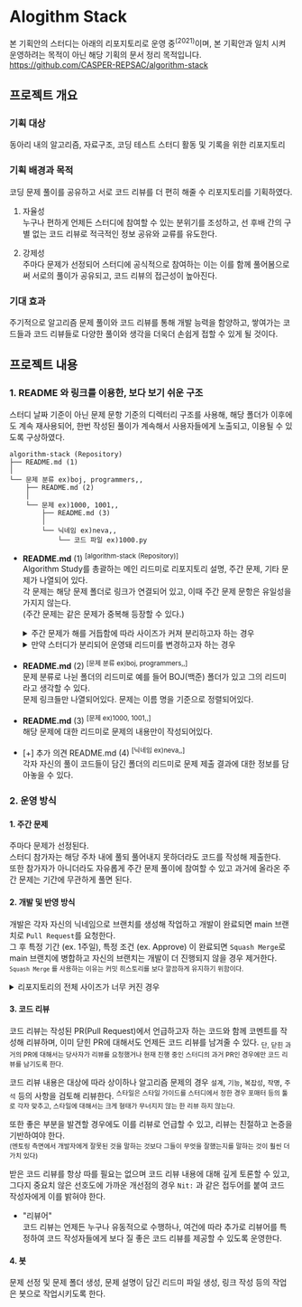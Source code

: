 # Alogithm Stack

본 기획안의 스터디는 아래의 리포지토리로 운영 중<sup>(2021)</sup>이며, 본 기획안과 일치 시켜 운영하려는 목적이 아닌 해당 기획의 문서 정리 목적입니다.  
https://github.com/CASPER-REPSAC/algorithm-stack

## 프로젝트 개요

### 기획 대상

동아리 내의 알고리즘, 자료구조, 코딩 테스트 스터디 활동 및 기록을 위한 리포지토리

### 기획 배경과 목적

코딩 문제 풀이를 공유하고 서로 코드 리뷰를 더 편히 해줄 수 리포지토리를 기획하였다.

1. 자율성  
   누구나 편하게 언제든 스터디에 참여할 수 있는 분위기를 조성하고, 선 후배 간의 구별 없는 코드 리뷰로 적극적인 정보 공유와 교류를 유도한다.

2. 강제성  
   주마다 문제가 선정되어 스터디에 공식적으로 참여하는 이는 이를 함께 풀어봄으로써 서로의 풀이가 공유되고, 코드 리뷰의 접근성이 높아진다.

### 기대 효과

주기적으로 알고리즘 문제 풀이와 코드 리뷰를 통해 개발 능력을 함양하고, 쌓여가는 코드들과 코드 리뷰들로 다양한 풀이와 생각을 더욱더 손쉽게 접할 수 있게 될 것이다.

## 프로젝트 내용

### 1. README 와 링크를 이용한, 보다 보기 쉬운 구조

스터디 날짜 기준이 아닌 문제 문항 기준의 디렉터리 구조를 사용해, 해당 폴더가 이후에도 계속 재사용되어, 한번 작성된 풀이가 계속해서 사용자들에게 노출되고, 이용될 수 있도록 구상하였다.

```
algorithm-stack (Repository)
├── README.md (1)
│
└── 문제 분류 ex)boj, programmers,,
    ├── README.md (2)
    │
    └── 문제 ex)1000, 1001,,
        ├── README.md (3)
        │
        └── 닉네임 ex)neva,,
            └── 코드 파일 ex)1000.py
```

- **README.md** (1) <sup>[algorithm-stack (Repository)] </sup>  
  Algorithm Study를 총괄하는 메인 리드미로 리포지토리 설명, 주간 문제, 기타 문제가 나열되어 있다.  
  각 문제는 해당 문제 폴더로 링크가 연결되어 있고, 이때 주간 문제 문항은 유일성을 가지지 않는다.  
  (주간 문제는 같은 문제가 중복해 등장할 수 있다.)

  <details>  
    <summary>주간 문제가 해를 거듭함에 따라 사이즈가 커져 분리하고자 하는 경우</summary>  
    <sup>리드미 내용을 해 별로 분리해 현재 해당 년도의 내용만을 리드미 파일에 담고 외의 년도의 내용은 README(20~21).md 등의 형태로 분리시킨다.</sup>
  </details>
  <details>
    <summary>만약 스터디가 분리되어 운영돼 리드미를 변경하고자 하는 경우</summary>
    <sup>해당 스터디 별로 현 위치에 폴더를 생성해 그 곳에 리드미를 생성 후 이 리드미의 내용을 담고 이 리드미의 내용은 운영된(되는) 스터디의 기간과 해당 폴더 링크 만을 담도록 변경한다.</sup>
  </details>

- **README.md** (2) <sup>[문제 분류 ex)boj, programmers,,]</sup>  
  문제 분류로 나뉜 폴더의 리드미로 예를 들어 BOJ(백준) 폴더가 있고 그의 리드미라고 생각할 수 있다.  
  문제 링크들만 나열되어있다. 문제는 이름 명을 기준으로 정렬되어있다.

- **README.md** (3) <sup>[문제 ex)1000, 1001,,]</sup>  
  해당 문제에 대한 리드미로 문제의 내용만이 작성되어있다.

- [+] 추가 의견 README.md (4) <sup>[닉네임 ex)neva,,]</sup>  
  각자 자신의 풀이 코드들이 담긴 폴더의 리드미로 문제 제출 결과에 대한 정보를 담아놓을 수 있다.

### 2. 운영 방식

#### 1. 주간 문제

주마다 문제가 선정된다.  
스터디 참가자는 해당 주차 내에 풀되 풀어내지 못하더라도 코드를 작성해 제출한다.  
또한 참가자가 아니더라도 자유롭게 주간 문제 풀이에 참여할 수 있고 과거에 올라온 주간 문제는 기간에 무관하게 풀면 된다.

#### 2. 개발 및 반영 방식

개발은 각자 자신의 닉네임으로 브랜치를 생성해 작업하고 개발이 완료되면 main 브랜치로 `Pull Request`를 요청한다.  
그 후 특정 기간 (ex. 1주일), 특정 조건 (ex. Approve) 이 완료되면 `Squash Merge`로 main 브랜치에 병합하고 자신의 브랜치는 개발이 더 진행되지 않을 경우 제거한다.
<sup>`Squash Merge` 를 사용하는 이유는 커밋 히스토리를 보다 깔끔하게 유지하기 위함이다.</sup>

  <details>
    <summary>리포지토리의 전체 사이즈가 너무 커진 경우</summary>
    <sup>sparseCheckout 기능을 활용하여 특정 폴더만 복제해 작업한다.</sup>
  </details>

#### 3. 코드 리뷰

코드 리뷰는 작성된 PR(Pull Request)에서 언급하고자 하는 코드와 함께 코멘트를 작성해 리뷰하며, 이미 닫힌 PR에 대해서도 언제든 코드 리뷰를 남겨줄 수 있다. <sub>단, 닫힌 과거의 PR에 대해서는 당사자가 리뷰를 요청했거나 현재 진행 중인 스터디의 과거 PR인 경우에만 코드 리뷰를 남기도록 한다.</sub>

코드 리뷰 내용은 대상에 따라 상이하나 알고리즘 문제의 경우 `설계`, `기능`, `복잡성`, `작명`, `주석` 등의 사항을 검토해 리뷰한다. <sup>스타일은 스타일 가이드를 스터디에서 정한 경우 포매터 등의 툴로 각자 맞추고, 스타일에 대해서는 크게 형태가 무너지지 않는 한 리뷰 하지 않는다.</sup>

또한 좋은 부분을 발견할 경우에도 이를 리뷰로 언급할 수 있고, 리뷰는 친절하고 논증을 기반하여야 한다.  
<sup>
(멘토링 측면에서 개발자에게 잘못된 것을 말하는 것보다 그들이 무엇을 잘했는지를 말하는 것이 훨씬 더 가치 있다)
</sup>

받은 코드 리뷰를 항상 따를 필요는 없으며 코드 리뷰 내용에 대해 깊게 토론할 수 있고, 그다지 중요치 않은 선호도에 가까운 개선점의 경우 `Nit:` 과 같은 접두어를 붙여 코드 작성자에게 이를 밝혀야 한다.

- "리뷰어"  
  코드 리뷰는 언제든 누구나 유동적으로 수행하나, 여건에 따라 추가로 리뷰어를 특정하여 코드 작성자들에게 보다 질 좋은 코드 리뷰를 제공할 수 있도록 운영한다.

#### 4. 봇

문제 선정 및 문제 폴더 생성, 문제 설명이 담긴 리드미 파일 생성, 링크 작성 등의 작업은 봇으로 작업시키도록 한다.
